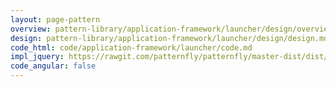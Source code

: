 ```yaml
---
layout: page-pattern
overview: pattern-library/application-framework/launcher/design/overview.md
design: pattern-library/application-framework/launcher/design/design.md
code_html: code/application-framework/launcher/code.md
impl_jquery: https://rawgit.com/patternfly/patternfly/master-dist/dist/tests/application-launcher.html
code_angular: false
---
```

